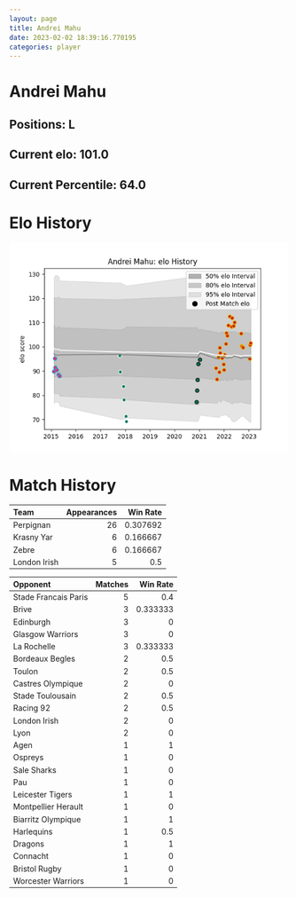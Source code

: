 ```yaml
---  
layout: page  
title: Andrei Mahu  
date: 2023-02-02 18:39:16.770195  
categories: player  
---
```

# Andrei Mahu

## Positions: L

## Current elo: 101.0

## Current Percentile: 64.0

# Elo History


![elo history](history_AndreiMahu.png)
# Match History


| Team         |   Appearances |   Win Rate |
|:-------------|--------------:|-----------:|
| Perpignan    |            26 |   0.307692 |
| Krasny Yar   |             6 |   0.166667 |
| Zebre        |             6 |   0.166667 |
| London Irish |             5 |   0.5      |

| Opponent             |   Matches |   Win Rate |
|:---------------------|----------:|-----------:|
| Stade Francais Paris |         5 |   0.4      |
| Brive                |         3 |   0.333333 |
| Edinburgh            |         3 |   0        |
| Glasgow Warriors     |         3 |   0        |
| La Rochelle          |         3 |   0.333333 |
| Bordeaux Begles      |         2 |   0.5      |
| Toulon               |         2 |   0.5      |
| Castres Olympique    |         2 |   0        |
| Stade Toulousain     |         2 |   0.5      |
| Racing 92            |         2 |   0.5      |
| London Irish         |         2 |   0        |
| Lyon                 |         2 |   0        |
| Agen                 |         1 |   1        |
| Ospreys              |         1 |   0        |
| Sale Sharks          |         1 |   0        |
| Pau                  |         1 |   0        |
| Leicester Tigers     |         1 |   1        |
| Montpellier Herault  |         1 |   0        |
| Biarritz Olympique   |         1 |   1        |
| Harlequins           |         1 |   0.5      |
| Dragons              |         1 |   1        |
| Connacht             |         1 |   0        |
| Bristol Rugby        |         1 |   0        |
| Worcester Warriors   |         1 |   0        |